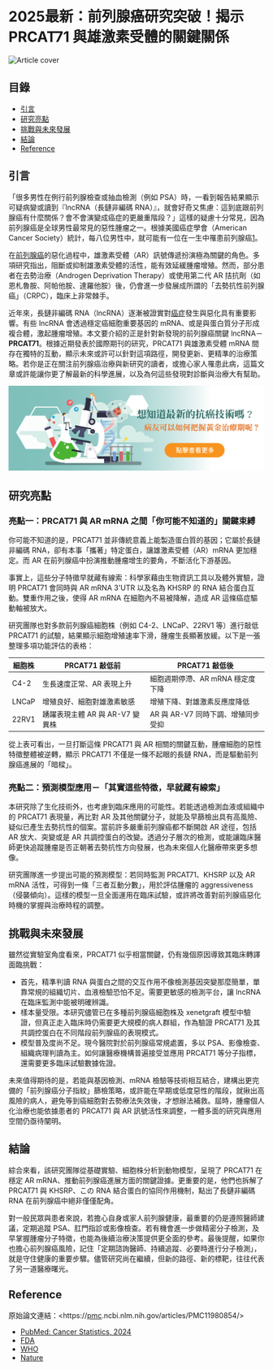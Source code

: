 # 2025最新：前列腺癌研究突破！揭示 PRCAT71 與雄激素受體的關鍵關係
![Article cover](https://i.imgur.com/qph7iMQ.png)

## 目錄

* [引言](#introduction)
* [研究亮點](#highlights)
* [挑戰與未來發展](#future-work)
* [結論](#conclusion)
* [Reference](#reference)

## 引言<a id="introduction"></a>
「很多男性在例行前列腺檢查或抽血檢測（例如 PSA）時，一看到報告結果顯示可疑病變或讀到『lncRNA（長鏈非編碼 RNA）』，就會好奇又焦慮：這到底跟前列腺癌有什麼關係？會不會演變成癌症的更嚴重階段？」這樣的疑慮十分常見，因為前列腺癌是全球男性最常見的惡性腫瘤之一。根據美國癌症學會（American Cancer Society）統計，每八位男性中，就可能有一位在一生中罹患前列腺癌[1](https://pubmed.ncbi.nlm.nih.gov/38230766/)。

在<a href="https://fightpc.org">前列腺癌</a>的惡化過程中，雄激素受體（AR）訊號傳遞扮演極為關鍵的角色。多項研究指出，阻斷或抑制雄激素受體的活性，能有效延緩腫瘤增殖。然而，部分患者在去勢治療（Androgen Deprivation Therapy）或使用第二代 AR 拮抗劑（如恩札魯胺、阿帕他胺、達羅他胺）後，仍會進一步發展成所謂的「去勢抗性前列腺癌」（CRPC），臨床上非常棘手。

近年來，長鏈非編碼 RNA（lncRNA）逐漸被證實對<a href="https://cancerfree.io/">癌症</a>發生與惡化具有重要影響。有些 lncRNA 會透過穩定癌細胞重要基因的 mRNA、或是與蛋白質分子形成複合體，激起腫瘤增殖。本文要介紹的正是針對新發現的前列腺癌關鍵 lncRNA－**PRCAT71**。根據近期發表於國際期刊的研究，PRCAT71 與雄激素受體 mRNA 間存在獨特的互動，顯示未來或許可以針對這項路徑，開發更新、更精準的治療策略。若你是正在關注前列腺癌治療與新研究的讀者，或擔心家人罹患此病，這篇文章或許能讓你更了解最新的科學進展，以及為何這些發現對診斷與治療大有幫助。

[![CancerFree](https://raw.githubusercontent.com/fightpc/Prostate-Cancer/refs/heads/main/images/long_ad.png)](https://cancerfree.io)
## 研究亮點<a id="highlights"></a>
### 亮點一：PRCAT71 與 AR mRNA 之間「你可能不知道的」關鍵束縛

你可能不知道的是，PRCAT71 並非傳統意義上能製造蛋白質的基因；它屬於長鏈非編碼 RNA，卻有本事「攜著」特定蛋白，讓雄激素受體（AR）mRNA 更加穩定。而 AR 在前列腺癌中扮演推動腫瘤增生的要角，不斷活化下游基因。

事實上，這些分子特徵早就藏有線索：科學家藉由生物資訊工具以及體外實驗，證明 PRCAT71 會同時與 AR mRNA 3'UTR 以及名為 KHSRP 的 RNA 結合蛋白互動。雙重作用之後，使得 AR mRNA 在細胞內不易被降解，造成 AR 這條癌症驅動軸被放大。

研究團隊也對多款前列腺癌細胞株（例如 C4-2、LNCaP、22RV1 等）進行敲低 PRCAT71 的試驗，結果顯示細胞增殖速率下滑，腫瘤生長顯著放緩。以下是一張整理多項功能評估的表格：

| 細胞株   | PRCAT71 敲低前           | PRCAT71 敲低後            |
| ----- | --------------------- | ---------------------- |
| C4-2  | 生長速度正常、AR 表現上升        | 細胞週期停滯、AR mRNA 穩定度下降   |
| LNCaP | 增殖良好、細胞對雄激素敏感         | 增殖下降、對雄激素反應度降低         |
| 22RV1 | 踴躍表現主體 AR 與 AR-V7 變異株 | AR 與 AR-V7 同時下調、增殖同步受抑 |

從上表可看出，一旦打斷這條 PRCAT71 與 AR 相關的關鍵互動，腫瘤細胞的惡性特徵整體被逆轉，顯示 PRCAT71 不僅是一條不起眼的長鏈 RNA，而是驅動前列腺癌進展的「暗樑」。

### 亮點二：預測模型應用－「其實這些特徵，早就藏有線索」

本研究除了生化技術外，也考慮到臨床應用的可能性。若能透過檢測血液或組織中的 PRCAT71 表現量，再比對 AR 及其他關鍵分子，就能及早篩檢出具有高風險、疑似已產生去勢抗性的個案。當前許多嚴重前列腺癌都不斷開啟 AR 途徑，包括 AR 放大、突變或是 AR 共調控蛋白的改變。透過分子層次的檢測，或能讓臨床醫師更快追蹤腫瘤是否正朝著去勢抗性方向發展，也為未來個人化醫療帶來更多想像。

研究團隊進一步提出可能的預測模型：若同時監測 PRCAT71、KHSRP 以及 AR mRNA 活性，可得到一條「三者互動分數」，用於評估腫瘤的 aggressiveness（侵襲傾向）。這樣的模型一旦全面運用在臨床試驗，或許將改善對前列腺癌惡化時機的掌握與治療時程的調整。

## 挑戰與未來發展<a id="future-work"></a>
雖然從實驗室角度看來，PRCAT71 似乎相當關鍵，仍有幾個原因導致其臨床轉譯面臨挑戰：

* 首先，精準判讀 RNA 與蛋白之間的交互作用不像檢測基因突變那麼簡單，單靠常規的組織切片、血液檢驗恐怕不足。需要更敏感的檢測平台，讓 lncRNA 在臨床監測中能被明確辨識。
* 樣本量受限。本研究儘管已在多種前列腺癌細胞株及 xenetgraft 模型中驗證，但真正走入臨床時仍需要更大規模的病人群組，作為驗證 PRCAT71 及其共調控蛋白在不同階段前列腺癌的表現模式。
* 模型普及度尚不足。現今醫院對於前列腺癌常規處置，多以 PSA、影像檢查、組織病理判讀為主。如何讓醫療機構普遍接受並應用 PRCAT71 等分子指標，還需要更多臨床試驗數據佐證。

未來值得期待的是，若能與基因檢測、mRNA 檢驗等技術相互結合，建構出更完備的「前列腺癌分子指紋」篩檢策略，或許能在早期或低度惡性的階段，就揪出高風險的病人，避免等到癌細胞對去勢療法失效後，才想辦法補救。屆時，腫瘤個人化治療也能依據患者的 PRCAT71 與 AR 訊號活性來調整，一體多面的研究與應用空間仍亟待闡明。

## 結論<a id="conclusion"></a>
綜合來看，該研究團隊從基礎實驗、細胞株分析到動物模型，呈現了 PRCAT71 在穩定 AR mRNA、推動前列腺癌進展方面的關鍵證據。更重要的是，他們也拆解了 PRCAT71 與 KHSRP、この RNA 結合蛋白的協同作用機制，點出了長鏈非編碼 RNA 在前列腺癌中絕非僅僅配角。

對一般民眾與患者來說，若擔心自身或家人前列腺健康，最重要的仍是遵照醫師建議，定期追蹤 PSA、肛門指診或影像檢查。若有機會進一步做精密分子檢測，及早掌握腫瘤分子特徵，也能為後續治療決策提供更全面的參考。最後提醒，如果你也擔心前列腺癌風險，記住「定期諮詢醫師、持續追蹤、必要時進行分子檢測」，就是守住健康的重要步驟。儘管研究尚在繼續，但新的路徑、新的標靶，往往代表了另一道醫療曙光。

## Reference<a id="reference"></a>
原始論文連結：<https://<a href="https://pmc.ncbi.nlm.nih.gov/">pmc</a>.ncbi.nlm.nih.gov/articles/PMC11980854/>

* [PubMed: Cancer Statistics, 2024](https://pubmed.ncbi.nlm.nih.gov/38230766/)
* [FDA](https://www.fda.gov/)
* [WHO](https://www.who.int/)
* [Nature](https://www.nature.com/)